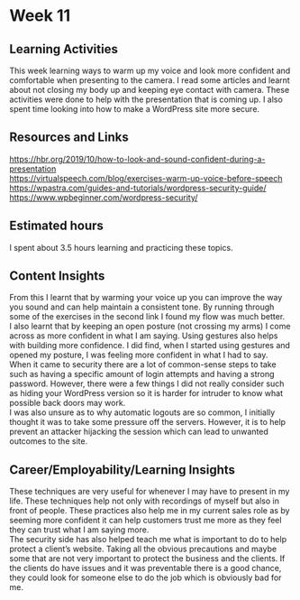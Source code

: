 # Week 11
## Learning Activities
This week learning ways to warm up my voice and look more confident and comfortable when presenting to the camera. I read some articles and learnt about not closing my body up and keeping eye contact with camera. These activities were done to help with the presentation that is coming up. I also spent time looking into how to make a WordPress site more secure.

## Resources and Links
https://hbr.org/2019/10/how-to-look-and-sound-confident-during-a-presentation     
https://virtualspeech.com/blog/exercises-warm-up-voice-before-speech   
https://wpastra.com/guides-and-tutorials/wordpress-security-guide/  
https://www.wpbeginner.com/wordpress-security/  

## Estimated hours
I spent about 3.5 hours learning and practicing these topics.

## Content Insights
From this I learnt that by warming your voice up you can improve the way you sound and can help maintain a consistent tone. By running through some of the exercises in the second link I found my flow was much better.    
I also learnt that by keeping an open posture (not crossing my arms) I come across as more confident in what I am saying. Using gestures also helps with building more confidence. I did find, when I started using gestures and opened my posture, I was feeling more confident in what I had to say.  
When it came to security there are a lot of common-sense steps to take such as having a specific amount of login attempts and having a strong password. However, there were a few things I did not really consider such as hiding your WordPress version so it is harder for intruder to know what possible back doors may work.  
I was also unsure as to why automatic logouts are so common, I initially thought it was to take some pressure off the servers. However, it is to help prevent an attacker hijacking the session which can lead to unwanted outcomes to the site.

## Career/Employability/Learning Insights
These techniques are very useful for whenever I may have to present in my life. These techniques help not only with recordings of myself but also in front of people. These practices also help me in my current sales role as by seeming more confident it can help customers trust me more as they feel they can trust what I am saying more.  
The security side has also helped teach me what is important to do to help protect a client’s website. Taking all the obvious precautions and maybe some that are not very important to protect the business and the clients. If the clients do have issues and it was preventable there is a good chance, they could look for someone else to do the job which is obviously bad for me.
